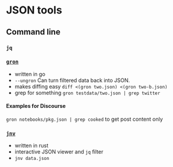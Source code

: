# JSON tools

## Command line

### `jq`

### [`gron`](https://github.com/tomnomnom/gron)
- written in go
- `--ungron` Can turn filtered data back into JSON.
- makes diffing easy `diff <(gron two.json) <(gron two-b.json)`
- grep for something `gron testdata/two.json | grep twitter`

#### Examples for Discourse

`gron notebooks/pkg.json | grep cooked` to get post content only   

### [`jnv`](https://github.com/ynqa/jnv)
- written in rust
- interactive JSON viewer and `jq` filter
- `jnv data.json`

